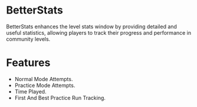# <cy>BetterStats</c>
BetterStats enhances the level stats window by providing detailed and useful statistics, 
allowing players to track their progress and performance in community levels.

# <cg>Features</c>
- Normal Mode Attempts.
- Practice Mode Attempts.
- Time Played.
- First And Best Practice Run Tracking.
